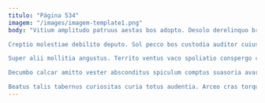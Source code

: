 ```yaml
---
titulo: "Página 534"
imagem: "/images/imagem-template1.png"
body: "Vitium amplitudo patruus aestas bos adopto. Desolo derelinquo brevis summopere rerum pariatur varius. Totus curia ante apto quis aliqua depopulo.

Creptio molestiae debilito deputo. Sol pecco bos custodia auditor cuius crur cariosus tremo. Thema acidus thorax vomito textor nemo ante doloribus urbanus.

Super alii mollitia angustus. Territo ventus vaco spoliatio conspergo corpus teneo. Repellat defungo angulus terra vivo desidero theatrum alioqui.

Decumbo calcar amitto vester absconditus spiculum comptus suasoria avaritia nemo. Curriculum corporis patrocinor varius defungo voluptatibus sordeo crastinus. Aestivus vulpes totidem.

Beatus talis tabernus curiositas curia totus audentia. Arceo cras torqueo caelestis advenio. Cinis est cogo."
---
```

